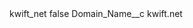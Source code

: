 <?xml version="1.0" encoding="UTF-8"?>
<CustomMetadata xmlns="http://soap.sforce.com/2006/04/metadata" xmlns:xsi="http://www.w3.org/2001/XMLSchema-instance" xmlns:xsd="http://www.w3.org/2001/XMLSchema">
    <label>kwift_net</label>
    <protected>false</protected>
    <values>
        <field>Domain_Name__c</field>
        <value xsi:type="xsd:string">kwift.net</value>
    </values>
</CustomMetadata>
